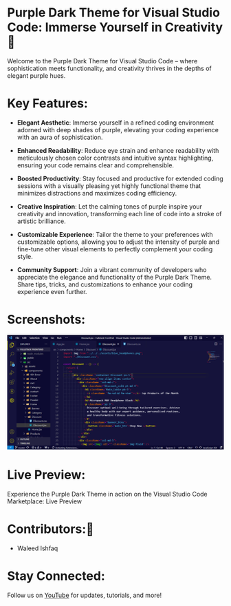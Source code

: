 # Purple Dark Theme for Visual Studio Code: Immerse Yourself in Creativity 💜

Welcome to the Purple Dark Theme for Visual Studio Code – where sophistication meets functionality, and creativity thrives in the depths of elegant purple hues.

# Key Features:

- **Elegant Aesthetic**: Immerse yourself in a refined coding environment adorned with deep shades of purple, elevating your coding experience with an aura of sophistication.

- **Enhanced Readability**: Reduce eye strain and enhance readability with meticulously chosen color contrasts and intuitive syntax highlighting, ensuring your code remains clear and comprehensible.

- **Boosted Productivity**: Stay focused and productive for extended coding sessions with a visually pleasing yet highly functional theme that minimizes distractions and maximizes coding efficiency.

- **Creative Inspiration**: Let the calming tones of purple inspire your creativity and innovation, transforming each line of code into a stroke of artistic brilliance.

- **Customizable Experience**: Tailor the theme to your preferences with customizable options, allowing you to adjust the intensity of purple and fine-tune other visual elements to perfectly complement your coding style.

- **Community Support**: Join a vibrant community of developers who appreciate the elegance and functionality of the Purple Dark Theme. Share tips, tricks, and customizations to enhance your coding experience even further.

# Screenshots:

<img src="./images/img1.png" alt="">

# Live Preview:

Experience the Purple Dark Theme in action on the Visual Studio Code Marketplace: Live Preview

# Contributors:🧔

- Waleed Ishfaq

# Stay Connected:

Follow us on <a href="https://www.youtube.com/@waleedcodes" target="_blank">YouTube</a> for updates, tutorials, and more!
